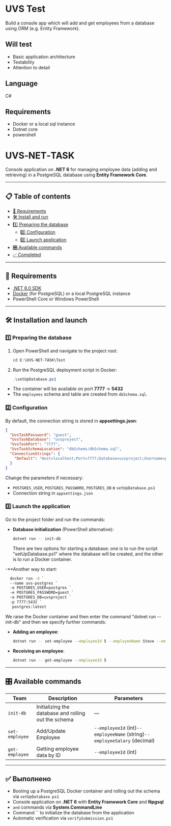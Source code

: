 # UVS Test
Build a console app which will add and get employees from a database using ORM (e.g. Entity Framework).

## Will test

 * Basic application architecture
 * Testability
 * Attention to detail

## Language

C#

## Requirements

 * Docker or a local sql instance
 * Dotnet core
 * powershell


# UVS‑NET‑TASK

&#x20;

Console application on **.NET 6** for managing employee data (adding and retrieving) in a PostgreSQL database using **Entity Framework Core**.

---

## 📋 Table of contents

- [🚀 Requirements](#-requirements)
- [🛠 Install and run](#-install-and-run)
- [1️⃣ Preparing the database](#1️⃣-preparing-the-database)
  - [2️⃣ Configuration](#2️⃣-configuration)
  - [3️⃣ Launch application](#3️⃣-launch-application)
- [🎛 Available commands](#-available-commands)
- [✅ Completed](#-completed)


---

## 🚀 Requirements

- [.NET 6.0 SDK](https://dotnet.microsoft.com/download)
- [Docker](https://www.docker.com/) (for PostgreSQL) or a local PostgreSQL instance
- PowerShell Core or Windows PowerShell

---

## 🛠 Installation and launch

### 1️⃣ Preparing the database

1. Open PowerShell and navigate to the project root:
   ```powershell
   cd E:\UVS-NET-TASK\Test
   ```
2. Run the PostgreSQL deployment script in Docker:
   ```powershell
   .\setUpDatabase.ps1
   ```
  - The container will be available on port **7777** → **5432**
  - The `employees` schema and table are created from `dbSchema.sql`.

### 2️⃣ Configuration

By default, the connection string is stored in **appsettings.json**:

```json
{
  "UvsTaskPassword": "guest",
  "UvsTaskDatabase": "uvsproject",
  "UvsTaskPort": "7777",
  "UvsTaskSchemaLocation": "dbSchems/dbSchema.sql",
  "ConnectionStrings": {
    "Default": "Host=localhost;Port=7777;Database=uvsproject;Username=postgres;Password=guest"
  }
}
```

Change the parameters if necessary:

- `POSTGRES_USER`, `POSTGRES_PASSWORD`, `POSTGRES_DB` в `setUpDatabase.ps1`
- Connection string in `appsettings.json`

### 3️⃣ Launch the application

Go to the project folder and run the commands:

- **Database initialization** (PowerShell alternative):
  ```bash
  dotnet run -- init-db
  ```
  There are two options for starting a database: one is to run the script "setUpDatabase.ps1" where the database will be created, and the other is to run a Docker container.
  
-**Another way to start:
```bash
  docker run -d `
  --name uvs-postgres `
  -e POSTGRES_USER=postgres `
  -e POSTGRES_PASSWORD=guest `
  -e POSTGRES_DB=uvsproject `
  -p 7777:5432 `
   postgres:latest
  ```
We raise the Docker container and then enter the command "dotnet run -- init-db" and then we specify further commands.
  
- **Adding an employee**:
  ```bash
  dotnet run -- set-employee --employeeId 5 --employeeName Steve --employeeSalary 1234
  ```
- **Receiving an employee**:
  ```bash
  dotnet run -- get-employee --employeeId 5
  ```

---

## 🎛 Available commands

| Team           | Description                                          | Parameters                                                                |
| -------------- | ---------------------------------------------------- | ------------------------------------------------------------------------- |
| `init-db`      | Initializing the database and rolling out the schema | —                                                                         |
| `set-employee` | Add/Update Employee                                  | `--employeeId` (int)`--employeeName` (string)`--employeeSalary` (decimal) |
| `get-employee` | Getting employee data by ID                          | `--employeeId` (int)                                                      |

---

## ✅ Выполнено

- Booting up a PostgreSQL Docker container and rolling out the schema via `setUpDatabase.ps1`
- Console application on **.NET 6** with **Entity Framework Core** and **Npgsql**
- `` and `` commands via **System.CommandLine**
- Command `` to initialize the database from the application
- Automatic verification via `verifySubmission.ps1`


